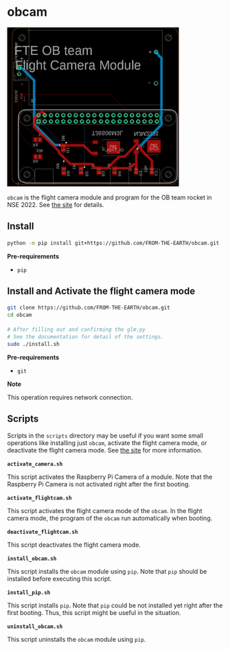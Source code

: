 # obcam

![board](./docs/res/board-top.png)

`obcam` is the flight camera module and program for the OB team rocket in NSE 2022. See [the site](https://FROM-THE-EARTH.github.io/obcam/) for details.

## Install

```bash
python -m pip install git+https://github.com/FROM-THE-EARTH/obcam.git
```

**Pre-requirements**

- `pip`

## Install and Activate the flight camera mode

```bash
git clone https://github.com/FROM-THE-EARTH/obcam.git
cd obcam

# After filling out and confirming the glm.py
# See the documentation for detail of the settings.
sudo ./install.sh
```

**Pre-requirements**

- `git`

**Note**

This operation requires network connection.

## Scripts

Scripts in the `scripts` directory may be useful if you want some small operations like installing just `obcam`, activate the flight camera mode, or deactivate the flight camera mode. See [the site](https://FROM-THE-EARTH.github.io/obcam/scripts/) for more information.

**`activate_camera.sh`**

This script activates the Raspberry Pi Camera of a module. Note that the Raspberry Pi Camera is not activated right after the first booting.

**`activate_flightcam.sh`**

This script activates the flight camera mode of the `obcam`. In the flight camera mode, the program of the `obcam` run automatically when booting.

**`deactivate_flightcam.sh`**

This script deactivates the flight camera mode.

**`install_obcam.sh`**

This script installs the `obcam` module using `pip`. Note that `pip` should be installed before executing this script.

**`install_pip.sh`**

This script installs `pip`. Note that `pip` could be not installed yet right after the first booting. Thus, this script might be useful in the situation.

**`uninstall_obcam.sh`**

This script uninstalls the `obcam` module using `pip`.
